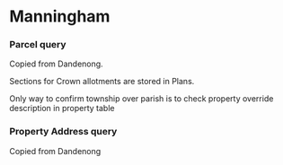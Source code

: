 # Manningham

### Parcel query

Copied from Dandenong.

Sections for Crown allotments are stored in Plans.

Only way to confirm township over parish is to check property override description in property table


### Property Address query

Copied from Dandenong

